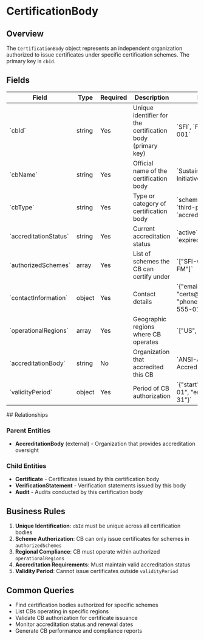 # CertificationBody

## Overview
The `CertificationBody` object represents an independent organization authorized to issue certificates under specific certification schemes. The primary key is `cbId`.

## Fields
<table class="data">
<thead>
<tr>
<th>Field
<th>Type
<th>Required
<th>Description
<th>Examples
</tr>
</thead>
<tbody>
<tr>
<td>`cbId`
<td>string
<td>Yes
<td>Unique identifier for the certification body (primary key)
<td>`SFI`, `FSC-US`, `PEFC-001`
</tr>
<tr>
<td>`cbName`
<td>string
<td>Yes
<td>Official name of the certification body
<td>`Sustainable Forestry Initiative`
</tr>
<tr>
<td>`cbType`
<td>string
<td>Yes
<td>Type or category of certification body
<td>`scheme-owner`, `third-party`, `accredited-body`
</tr>
<tr>
<td>`accreditationStatus`
<td>string
<td>Yes
<td>Current accreditation status
<td>`active`, `suspended`, `expired`
</tr>
<tr>
<td>`authorizedSchemes`
<td>array
<td>Yes
<td>List of schemes the CB can certify under
<td>`["SFI-CoC", "SFI-FM"]`
</tr>
<tr>
<td>`contactInformation`
<td>object
<td>Yes
<td>Contact details
<td>`{"email": "certs@sfiprogram.org", "phone": "+1-202-555-0100"}`
</tr>
<tr>
<td>`operationalRegions`
<td>array
<td>Yes
<td>Geographic regions where CB operates
<td>`["US", "CA", "MX"]`
</tr>
<tr>
<td>`accreditationBody`
<td>string
<td>No
<td>Organization that accredited this CB
<td>`ANSI-ASQ National Accreditation Board`
</tr>
<tr>
<td>`validityPeriod`
<td>object
<td>Yes
<td>Period of CB authorization
<td>`{"start": "2020-01-01", "end": "2025-12-31"}`
</tr>
</tbody>
</table>
## Relationships

### Parent Entities
- **AccreditationBody** (external) - Organization that provides accreditation oversight

### Child Entities
- **Certificate** - Certificates issued by this certification body
- **VerificationStatement** - Verification statements issued by this body
- **Audit** - Audits conducted by this certification body

## Business Rules

1. **Unique Identification**: `cbId` must be unique across all certification bodies
2. **Scheme Authorization**: CB can only issue certificates for schemes in `authorizedSchemes`
3. **Regional Compliance**: CB must operate within authorized `operationalRegions`
4. **Accreditation Requirements**: Must maintain valid accreditation status
5. **Validity Period**: Cannot issue certificates outside `validityPeriod`

## Common Queries

- Find certification bodies authorized for specific schemes
- List CBs operating in specific regions
- Validate CB authorization for certificate issuance
- Monitor accreditation status and renewal dates
- Generate CB performance and compliance reports